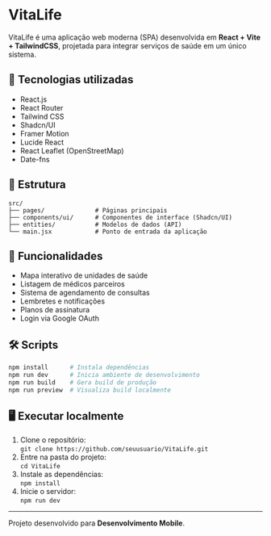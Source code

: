 # VitaLife

VitaLife é uma aplicação web moderna (SPA) desenvolvida em **React + Vite + TailwindCSS**,
projetada para integrar serviços de saúde em um único sistema.

## 🚀 Tecnologias utilizadas
- React.js
- React Router
- Tailwind CSS
- Shadcn/UI
- Framer Motion
- Lucide React
- React Leaflet (OpenStreetMap)
- Date-fns

## 🧩 Estrutura
```
src/
├── pages/              # Páginas principais
├── components/ui/      # Componentes de interface (Shadcn/UI)
├── entities/           # Modelos de dados (API)
└── main.jsx            # Ponto de entrada da aplicação
```

## 🧠 Funcionalidades
- Mapa interativo de unidades de saúde
- Listagem de médicos parceiros
- Sistema de agendamento de consultas
- Lembretes e notificações
- Planos de assinatura
- Login via Google OAuth

## 🛠️ Scripts
```bash
npm install      # Instala dependências
npm run dev      # Inicia ambiente de desenvolvimento
npm run build    # Gera build de produção
npm run preview  # Visualiza build localmente
```

## 🖥️ Executar localmente
1. Clone o repositório:  
   `git clone https://github.com/seuusuario/VitaLife.git`
2. Entre na pasta do projeto:  
   `cd VitaLife`
3. Instale as dependências:  
   `npm install`
4. Inicie o servidor:  
   `npm run dev`

---
Projeto desenvolvido para **Desenvolvimento Mobile**.
